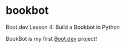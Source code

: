 # bookbot
Boot.dev Lesson 4: Build a Bookbot in Python

BookBot is my first [Boot.dev](https://www.boot.dev) project!